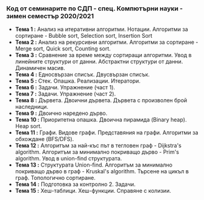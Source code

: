 ### Код от семинарите по СДП - спец. Компютърни науки - зимен семестър 2020/2021


 - **Тема  1 :** Анализ на итеративни алгоритми. Нотации. Алгоритми за сортиране - Bubble sort, Selection sort, Insertion Sort
 - **Тема  2 :** Анализ на рекурсивни алгоритми. Алгоритми за сортиране - Merge sort, Quick sort, Counting sort. 
 - **Тема  3 :** Сравнение за време между сортиращи алгоритми. Увод в линейните структури от данни. Абстрактни структури от данни. Динамичен масив.
 - **Тема  4 :** Едносвързан списък. Двусвързан списък. 
 - **Тема  5 :** Стек. Опашка. Реализации. Итератори.
 - **Тема  6 :** Задачи. Упражнение (част 1).
 - **Тема  7 :** Задачи. Упражнение (част 2). 
 - **Тема  8 :** Дървета. Двоични дървета. Дървета с произволен брой наследници.
 - **Тема  9 :** Двоично наредено дърво.
 - **Тема 10 :** Приоритетна опашка. Двоична пирамида (Binary heap). Heap sort.
 - **Тема 11 :** Графи. Видове графи. Представяния на графи. Алгоритми за обхождане (BFS/DFS).
 - **Тема 12 :** Алгоритъм за най-къс път в тегловен граф - Dijkstra's algorithm. Алгоритъм за минимално покриващо дърво - Prim's algorithm. Увод в union-find структурата.
 - **Тема 13 :** Структурата Union-find. Алгоритъм за минимално покриващо дърво в граф - Kruskal's algorithm. Търсене на цикъл в граф. Топологично сортиране.
 - **Тема 14 :** Подготовка за контролно 2. Задачи.
 - **Тема 15 :** Хеш-таблици. Хеш-функции. Справяне с колизии.
